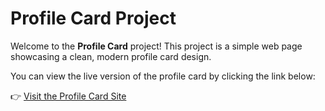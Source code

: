 # Profile Card Project

Welcome to the **Profile Card** project! This project is a simple web page showcasing a clean, modern profile card design. 

You can view the live version of the profile card by clicking the link below:

👉 [Visit the Profile Card Site](https://aghounami.github.io/Profile-Card/)
